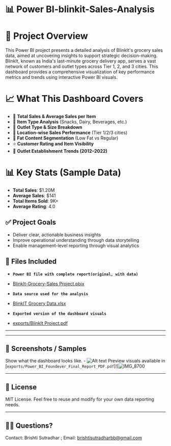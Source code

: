  
# 📊 Power BI-blinkit-Sales-Analysis

# 📌 Project Overview

This Power BI project presents a detailed analysis of BlinkIt's grocery sales data, aimed at uncovering insights to support strategic decision-making.
BlinkIt, known as India's last-minute grocery delivery app, serves a vast network of customers and outlet types across Tier 1, 2, and 3 cities. 
This dashboard provides a comprehensive visualization of key performance metrics and trends using interactive Power BI visuals.


# 📈 What This Dashboard Covers

- 🛒 **Total Sales & Average Sales per Item**
- 🍎 **Item Type Analysis** (Snacks, Dairy, Beverages, etc.)
- 🏪 **Outlet Type & Size Breakdown**
- 📍 **Location-wise Sales Performance** (Tier 1/2/3 cities)
- 🧈 **Fat Content Segmentation** (Low Fat vs Regular)
- ⭐ **Customer Rating and Item Visibility**
- 📅 **Outlet Establishment Trends (2012–2022)**


# 📊 Key Stats (Sample Data)

- **Total Sales**: $1.20M  
- **Average Sales**: $141  
- **Total Items Sold**: 9K+  
- **Average Rating**: 4.0


## ✅ Project Goals

- Deliver clear, actionable business insights  
- Improve operational understanding through data storytelling  
- Enable management-level reporting through visual analytics  


## 📁  Files Included

- **`Power BI file with complete report(original, with data)`**
-  <a href='https://github.com/BrishtiSutradhar/Powerbi-blinkit-sales-analysis/blob/main/BlinkIt%20Project.pbix'>BlinkIt-Grocery-Sales Project.pbix</a>

- **`Data source used for the analysis `**
-  <a href='https://github.com/BrishtiSutradhar/Foundever_Call_Center_Analytic/blob/main/Clean_Raw_Data.xlsx'> BlinkIT Grocery Data.xlsx </a>

- **` Exported version of the dashboard visuals `** 
- <a href='https://github.com/BrishtiSutradhar/Powerbi-blinkit-sales-analysis/blob/main/BlinkIt%20Project.pdf'>exports/BlinkIt Project.pdf</a>

---


---

## 📝 Screenshots / Samples

Show what the dashboard looks like. - ![Alt text](https://github.com/username/repo/assets/image.png)
Preview visuals available in [`exports/Power_BI_Foundever_Final_Report_PDF.pdf`]![![IMG_8700](https://github.com/user-attachments/assets/ee01909c-96db-4018-a7f2-d129c86f41d8)

---

## 📄 License

MIT License. Feel free to reuse and modify for your own data reporting needs.

---

## 🙋‍♂️ Questions?

Contact:
Brishti Sutradhar ;
Email: brishtisutradharbb@gmail.com
